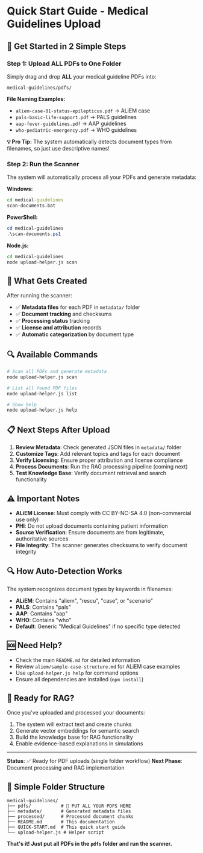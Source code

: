 # Quick Start Guide - Medical Guidelines Upload

## 🚀 **Get Started in 2 Simple Steps**

### **Step 1: Upload ALL PDFs to One Folder**
Simply drag and drop **ALL** your medical guideline PDFs into:
```
medical-guidelines/pdfs/
```

**File Naming Examples:**
- `aliem-case-01-status-epilepticus.pdf` → ALiEM case
- `pals-basic-life-support.pdf` → PALS guidelines
- `aap-fever-guidelines.pdf` → AAP guidelines
- `who-pediatric-emergency.pdf` → WHO guidelines

**💡 Pro Tip:** The system automatically detects document types from filenames, so just use descriptive names!

### **Step 2: Run the Scanner**
The system will automatically process all your PDFs and generate metadata:

**Windows:**
```cmd
cd medical-guidelines
scan-documents.bat
```

**PowerShell:**
```powershell
cd medical-guidelines
.\scan-documents.ps1
```

**Node.js:**
```bash
cd medical-guidelines
node upload-helper.js scan
```

## 📁 **What Gets Created**

After running the scanner:
- ✅ **Metadata files** for each PDF in `metadata/` folder
- ✅ **Document tracking** and checksums
- ✅ **Processing status** tracking
- ✅ **License and attribution** records
- ✅ **Automatic categorization** by document type

## 🔍 **Available Commands**

```bash
# Scan all PDFs and generate metadata
node upload-helper.js scan

# List all found PDF files
node upload-helper.js list

# Show help
node upload-helper.js help
```

## 📋 **Next Steps After Upload**

1. **Review Metadata**: Check generated JSON files in `metadata/` folder
2. **Customize Tags**: Add relevant topics and tags for each document
3. **Verify Licensing**: Ensure proper attribution and license compliance
4. **Process Documents**: Run the RAG processing pipeline (coming next)
5. **Test Knowledge Base**: Verify document retrieval and search functionality

## ⚠️ **Important Notes**

- **ALiEM License**: Must comply with CC BY-NC-SA 4.0 (non-commercial use only)
- **PHI**: Do not upload documents containing patient information
- **Source Verification**: Ensure documents are from legitimate, authoritative sources
- **File Integrity**: The scanner generates checksums to verify document integrity

## 🔍 **How Auto-Detection Works**

The system recognizes document types by keywords in filenames:
- **ALiEM**: Contains "aliem", "rescu", "case", or "scenario"
- **PALS**: Contains "pals"
- **AAP**: Contains "aap"
- **WHO**: Contains "who"
- **Default**: Generic "Medical Guidelines" if no specific type detected

## 🆘 **Need Help?**

- Check the main `README.md` for detailed information
- Review `aliem/sample-case-structure.md` for ALiEM case examples
- Use `upload-helper.js help` for command options
- Ensure all dependencies are installed (`npm install`)

## 🎯 **Ready for RAG?**

Once you've uploaded and processed your documents:
1. The system will extract text and create chunks
2. Generate vector embeddings for semantic search
3. Build the knowledge base for RAG functionality
4. Enable evidence-based explanations in simulations

---

**Status**: ✅ Ready for PDF uploads (single folder workflow)
**Next Phase**: Document processing and RAG implementation

## 📁 **Simple Folder Structure**

```
medical-guidelines/
├── pdfs/           # 📁 PUT ALL YOUR PDFS HERE
├── metadata/       # Generated metadata files
├── processed/      # Processed document chunks
├── README.md       # This documentation
├── QUICK-START.md  # This quick start guide
└── upload-helper.js # Helper script
```

**That's it! Just put all PDFs in the `pdfs` folder and run the scanner.**
